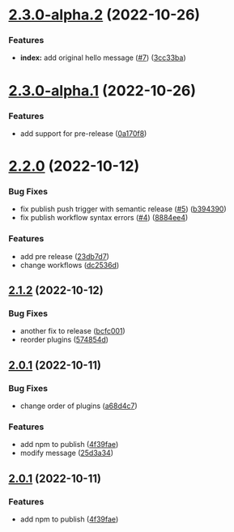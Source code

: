 # [2.3.0-alpha.2](https://github.com/eran-frontegg/semver-test/compare/2.3.0-alpha.1...2.3.0-alpha.2) (2022-10-26)


### Features

* **index:** add original hello message ([#7](https://github.com/eran-frontegg/semver-test/issues/7)) ([3cc33ba](https://github.com/eran-frontegg/semver-test/commit/3cc33ba8be421a4f7231576fc86b378d16aaaaaf))

# [2.3.0-alpha.1](https://github.com/eran-frontegg/semver-test/compare/2.2.0...2.3.0-alpha.1) (2022-10-26)


### Features

* add support for pre-release ([0a170f8](https://github.com/eran-frontegg/semver-test/commit/0a170f84cb4cb6f6724d6919dd512ee5cb87a0bf))

# [2.2.0](https://github.com/eran-frontegg/semver-test/compare/2.1.2...2.2.0) (2022-10-12)


### Bug Fixes

* fix publish push trigger with semantic release ([#5](https://github.com/eran-frontegg/semver-test/issues/5)) ([b394390](https://github.com/eran-frontegg/semver-test/commit/b39439047ef78d0b22fe134257dec2db6c23a98b))
* fix publish workflow syntax errors ([#4](https://github.com/eran-frontegg/semver-test/issues/4)) ([8884ee4](https://github.com/eran-frontegg/semver-test/commit/8884ee4e7dd478ffcc5f74fe9e63f05c79f41f25))


### Features

* add pre release ([23db7d7](https://github.com/eran-frontegg/semver-test/commit/23db7d7a40e2176c01f744ea89ab41973bbbbe5f))
* change workflows ([dc2536d](https://github.com/eran-frontegg/semver-test/commit/dc2536dc7737bbe7d17269bc507537933893a088))

## [2.1.2](https://github.com/eran-frontegg/semver-test/compare/2.1.1...2.1.2) (2022-10-12)


### Bug Fixes

* another fix to release ([bcfc001](https://github.com/eran-frontegg/semver-test/commit/bcfc0015a160097226fcbe6221e1fb0bb79d3ed1))
* reorder plugins ([574854d](https://github.com/eran-frontegg/semver-test/commit/574854d86fae76d90e125a52e0e17b43b04a69d1))

## [2.0.1](https://github.com/eran-frontegg/semver-test/compare/2.0.0...2.0.1) (2022-10-11)


### Bug Fixes

* change order of plugins ([a68d4c7](https://github.com/eran-frontegg/semver-test/commit/a68d4c782c5d0ca624f3a56e1704acd5081bd781))


### Features

* add npm to publish ([4f39fae](https://github.com/eran-frontegg/semver-test/commit/4f39faeae02841fe79325d9a68b1af558d899b71))
* modify message ([25d3a34](https://github.com/eran-frontegg/semver-test/commit/25d3a343606b98b4fd35b5733a2f3b223594ec02))

## [2.0.1](https://github.com/eran-frontegg/semver-test/compare/2.0.0...2.0.1) (2022-10-11)


### Features

* add npm to publish ([4f39fae](https://github.com/eran-frontegg/semver-test/commit/4f39faeae02841fe79325d9a68b1af558d899b71))
